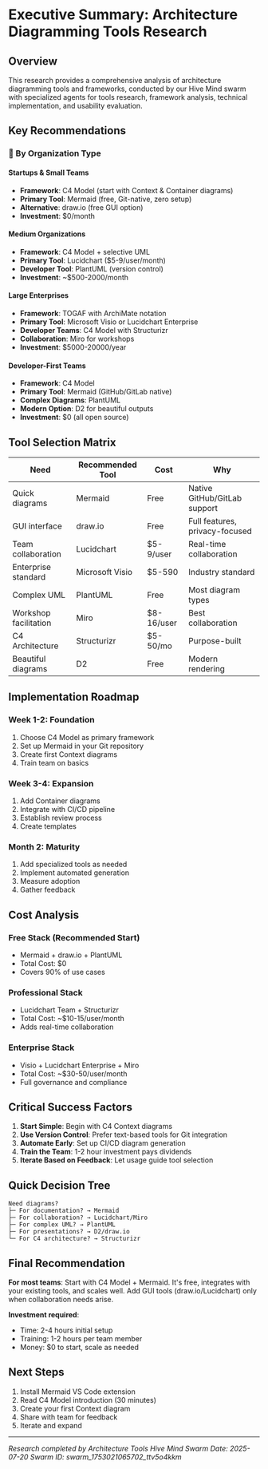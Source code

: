 # Executive Summary: Architecture Diagramming Tools Research

## Overview
This research provides a comprehensive analysis of architecture diagramming tools and frameworks, conducted by our Hive Mind swarm with specialized agents for tools research, framework analysis, technical implementation, and usability evaluation.

## Key Recommendations

### 🎯 By Organization Type

#### Startups & Small Teams
- **Framework**: C4 Model (start with Context & Container diagrams)
- **Primary Tool**: Mermaid (free, Git-native, zero setup)
- **Alternative**: draw.io (free GUI option)
- **Investment**: $0/month

#### Medium Organizations  
- **Framework**: C4 Model + selective UML
- **Primary Tool**: Lucidchart ($5-9/user/month)
- **Developer Tool**: PlantUML (version control)
- **Investment**: ~$500-2000/month

#### Large Enterprises
- **Framework**: TOGAF with ArchiMate notation
- **Primary Tool**: Microsoft Visio or Lucidchart Enterprise
- **Developer Teams**: C4 Model with Structurizr
- **Collaboration**: Miro for workshops
- **Investment**: $5000-20000/year

#### Developer-First Teams
- **Framework**: C4 Model
- **Primary Tool**: Mermaid (GitHub/GitLab native)
- **Complex Diagrams**: PlantUML
- **Modern Option**: D2 for beautiful outputs
- **Investment**: $0 (all open source)

## Tool Selection Matrix

| Need | Recommended Tool | Cost | Why |
|------|-----------------|------|-----|
| Quick diagrams | Mermaid | Free | Native GitHub/GitLab support |
| GUI interface | draw.io | Free | Full features, privacy-focused |
| Team collaboration | Lucidchart | $5-9/user | Real-time collaboration |
| Enterprise standard | Microsoft Visio | $5-590 | Industry standard |
| Complex UML | PlantUML | Free | Most diagram types |
| Workshop facilitation | Miro | $8-16/user | Best collaboration |
| C4 Architecture | Structurizr | $5-50/mo | Purpose-built |
| Beautiful diagrams | D2 | Free | Modern rendering |

## Implementation Roadmap

### Week 1-2: Foundation
1. Choose C4 Model as primary framework
2. Set up Mermaid in your Git repository
3. Create first Context diagrams
4. Train team on basics

### Week 3-4: Expansion
1. Add Container diagrams
2. Integrate with CI/CD pipeline
3. Establish review process
4. Create templates

### Month 2: Maturity
1. Add specialized tools as needed
2. Implement automated generation
3. Measure adoption
4. Gather feedback

## Cost Analysis

### Free Stack (Recommended Start)
- Mermaid + draw.io + PlantUML
- Total Cost: $0
- Covers 90% of use cases

### Professional Stack
- Lucidchart Team + Structurizr
- Total Cost: ~$10-15/user/month
- Adds real-time collaboration

### Enterprise Stack
- Visio + Lucidchart Enterprise + Miro
- Total Cost: ~$30-50/user/month
- Full governance and compliance

## Critical Success Factors

1. **Start Simple**: Begin with C4 Context diagrams
2. **Use Version Control**: Prefer text-based tools for Git integration
3. **Automate Early**: Set up CI/CD diagram generation
4. **Train the Team**: 1-2 hour investment pays dividends
5. **Iterate Based on Feedback**: Let usage guide tool selection

## Quick Decision Tree

```
Need diagrams?
├─ For documentation? → Mermaid
├─ For collaboration? → Lucidchart/Miro
├─ For complex UML? → PlantUML
├─ For presentations? → D2/draw.io
└─ For C4 architecture? → Structurizr
```

## Final Recommendation

**For most teams**: Start with C4 Model + Mermaid. It's free, integrates with your existing tools, and scales well. Add GUI tools (draw.io/Lucidchart) only when collaboration needs arise.

**Investment required**: 
- Time: 2-4 hours initial setup
- Training: 1-2 hours per team member
- Money: $0 to start, scale as needed

## Next Steps

1. Install Mermaid VS Code extension
2. Read C4 Model introduction (30 minutes)
3. Create your first Context diagram
4. Share with team for feedback
5. Iterate and expand

---
*Research completed by Architecture Tools Hive Mind Swarm*
*Date: 2025-07-20*
*Swarm ID: swarm_1753021065702_ttv5o4kkm*